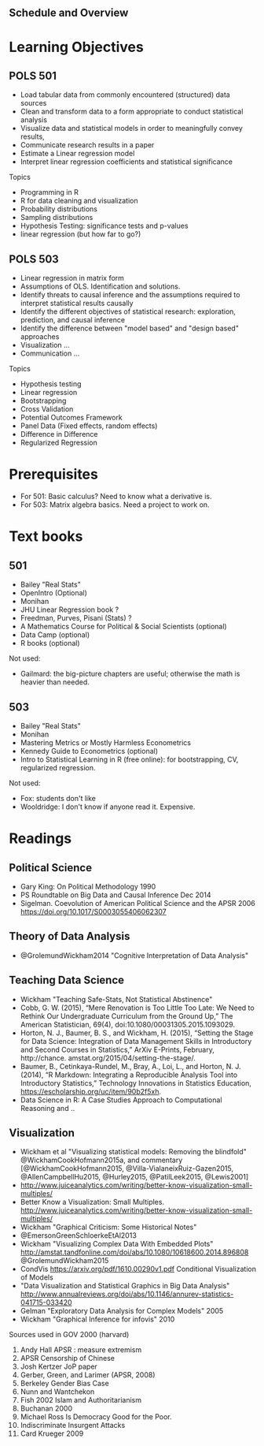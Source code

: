 Schedule and Overview
----------------------

# Learning Objectives



## POLS 501

- Load tabular data from commonly encountered (structured) data sources
- Clean and transform data to a form appropriate to conduct statistical analysis
- Visualize data and statistical models in order to meaningfully convey results,
- Communicate research results in a paper
- Estimate a Linear regression model
- Interpret linear regression coefficients and statistical significance

Topics

- Programming in R
- R for data cleaning and visualization
- Probability distributions
- Sampling distributions
- Hypothesis Testing: significance tests and p-values
- linear regression (but how far to go?)

## POLS 503

- Linear regression in matrix form
- Assumptions of OLS. Identification and solutions.
- Identify threats to causal inference and the assumptions required to interpret
   statistical results causally
- Identify the different objectives of statistical research: exploration, prediction, and causal inference
- Identify the difference between "model based" and "design based" approaches
- Visualization ...
- Communication ...

Topics

- Hypothesis testing
- Linear regression
- Bootstrapping
- Cross Validation
- Potential Outcomes Framework
- Panel Data (Fixed effects, random effects)
- Difference in Difference
- Regularized Regression

# Prerequisites

- For 501: Basic calculus? Need to know what a derivative is.
- For 503: Matrix algebra basics. Need a project to work on.

# Text books

## 501

- Bailey "Real Stats"
- OpenIntro (Optional)
- Monihan
- JHU Linear Regression book ?
- Freedman, Purves, Pisani (Stats) ?
- A Mathematics Course for Political & Social Scientists (optional)
- Data Camp (optional)
- R books (optional)

Not used:

- Gailmard: the big-picture chapters are useful; otherwise the math is heavier than needed.

## 503

- Bailey "Real Stats"
- Monihan
- Mastering Metrics or Mostly Harmless Econometrics
- Kennedy Guide to Econometrics (optional)
- Intro to Statistical Learning in R (free online): for bootstrapping, CV, regularized regression.

Not used:

- Fox: students don't like
- Wooldridge: I don't know if anyone read it. Expensive.


# Readings

## Political Science

- Gary King: On Political Methodology 1990
- PS Roundtable on Big Data and Causal Inference Dec 2014
- Sigelman. Coevolution of American Political Science and the APSR 2006 https://doi.org/10.1017/S0003055406062307

## Theory of Data Analysis

- @GrolemundWickham2014 "Cognitive Interpretation of Data Analysis"

## Teaching Data Science
- Wickham "Teaching Safe-Stats, Not Statistical Abstinence"
- Cobb, G. W. (2015), “Mere Renovation is Too Little Too Late: We Need to Rethink Our Undergraduate Curriculum from the Ground Up,” The American Statistician, 69(4), doi:10.1080/00031305.2015.1093029.
- Horton, N. J., Baumer, B. S., and Wickham, H. (2015), “Setting the Stage for Data Science: Integration of Data Management Skills in Introductory and Second Courses in Statistics,” ArXiv E-Prints, February, http://chance. amstat.org/2015/04/setting-the-stage/.
- Baumer, B., Cetinkaya-Rundel, M., Bray, A., Loi, L., and Horton, N. J. (2014), “R Markdown: Integrating a Reproducible Analysis Tool into Introductory Statistics,” Technology Innovations in Statistics Education, https://escholarship.org/uc/item/90b2f5xh.
- Data Science in R: A Case Studies Approach to Computational Reasoning and ..

## Visualization

- Wickham et al "Visualizing statistical models: Removing the blindfold" @WickhamCookHofmann2015a,
  and commentary [@WickhamCookHofmann2015, @Villa-VialaneixRuiz-Gazen2015, @AllenCampbellHu2015, @Hurley2015, @PatilLeek2015, @Lewis2001]
- http://www.juiceanalytics.com/writing/better-know-visualization-small-multiples/
- Better Know a Visualization: Small Multiples. http://www.juiceanalytics.com/writing/better-know-visualization-small-multiples/
- Wickham "Graphical Criticism: Some Historical Notes"
- @EmersonGreenSchloerkeEtAl2013
- Wickham "Visualizing Complex Data With Embedded Plots" http://amstat.tandfonline.com/doi/abs/10.1080/10618600.2014.896808 @GrolemundWickham2015
- CondVis https://arxiv.org/pdf/1610.00290v1.pdf Conditional Visualization of Models
- "Data Visualization and Statistical Graphics in Big Data Analysis" http://www.annualreviews.org/doi/abs/10.1146/annurev-statistics-041715-033420
- Gelman "Exploratory Data Analysis for Complex Models" 2005
- Wickham "Graphical Inference for infovis" 2010

Sources used in GOV 2000 (harvard)

1. Andy Hall APSR : measure extremism
2. APSR Censorship of Chinese 
3. Josh Kertzer JoP paper
4. Gerber, Green, and Larimer (APSR, 2008)
5. Berkeley Gender Bias Case
6. Nunn and Wantchekon
7. Fish 2002 Islam and Authoritarianism
8. Buchanan 2000
9. Michael Ross Is Democracy Good for the Poor. 
10. Indiscriminate Insurgent Attacks
11. Card Krueger 2009

